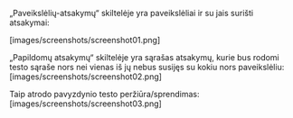„Paveikslėlių-atsakymų“ skiltelėje yra paveikslėliai ir su jais surišti atsakymai:

[images/screenshots/screenshot01.png]

„Papildomų atsakymų“ skiltelėje yra sąrašas atsakymų, kurie bus rodomi testo sąraše nors nei vienas iš jų nebus susijęs su kokiu nors paveikslėliu:
[images/screenshots/screenshot02.png]

Taip atrodo pavyzdynio testo peržiūra/sprendimas:
[images/screenshots/screenshot03.png]